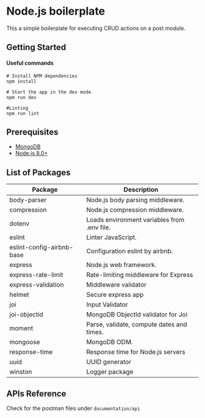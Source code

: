 # Node.js boilerplate

This a simple boilerplate for executing CRUD actions on a post module.


Getting Started
---------------
#### Useful commands

```
# Install NPM dependencies
npm install

# Start the app in the dev mode
npm run dev

#Linting
npm run lint
```

Prerequisites
-------------

- [MongoDB](https://www.mongodb.com/download-center/community)
- [Node.js 8.0+](http://nodejs.org)

List of Packages
----------------

| Package                         | Description                                                             |
| ------------------------------- | ------------------------------------------------------------------------|                        
| body-parser                     | Node.js body parsing middleware.                                        |                                              
| compression                     | Node.js compression middleware.                                         |                          
| dotenv                          | Loads environment variables from .env file.                             |                             
| eslint                          | Linter JavaScript.                                                      |
| eslint-config-airbnb-base       | Configuration eslint by airbnb.                                         |
| express                         | Node.js web framework.                                                  |
| express-rate-limit              | Rate-limiting middleware for Express                                    |
| express-validation              | Middleware validator                                                    |
| helmet                          | Secure express app                                                      |
| joi                             | Input Validator                                                         |
| joi-objectid                    | MongoDB ObjectId validator for Joi                                      |
| moment                          | Parse, validate, compute dates and times.                               |
| mongoose                        | MongoDB ODM.                                                            |
| response-time                   | Response time for Node.js servers                                       |
| uuid                            | UUID generator                                                          |
| winston                         | Logger package                                                          |

APIs Reference
--------------

Check for the postman files under ```documentation/api```
